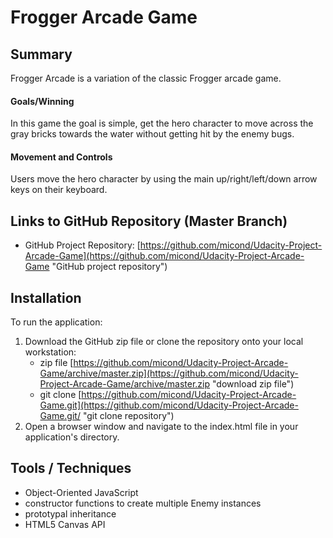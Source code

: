 # Frogger Arcade Game

## Summary
Frogger Arcade is a variation of the classic Frogger arcade game.

#### Goals/Winning
In this game the goal is simple, get the hero character to move across the gray bricks towards the water without getting hit by the enemy bugs.

#### Movement and Controls
Users move the hero character by using the main up/right/left/down arrow keys on their keyboard.

## Links to GitHub Repository (Master Branch)
* GitHub Project Repository: [https://github.com/micond/Udacity-Project-Arcade-Game](https://github.com/micond/Udacity-Project-Arcade-Game "GitHub project repository")

## Installation
To run the application:

1. Download the GitHub zip file or clone the repository onto your local workstation:
	* zip file [https://github.com/micond/Udacity-Project-Arcade-Game/archive/master.zip](https://github.com/micond/Udacity-Project-Arcade-Game/archive/master.zip "download zip file")
	* git clone [https://github.com/micond/Udacity-Project-Arcade-Game.git](https://github.com/micond/Udacity-Project-Arcade-Game.git/ "git clone repository")
2. Open a browser window and navigate to the index.html file in your application's directory.

## Tools / Techniques
- Object-Oriented JavaScript
- constructor functions to create multiple Enemy instances
- prototypal inheritance
- HTML5 Canvas API
